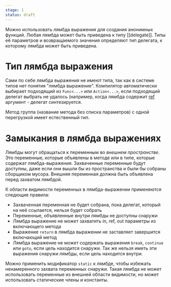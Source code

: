 ```yaml
---
stage: 1
status: draft
---
```

Можно использовать лямбда выражения для создания анонимных функций. Любая лямбда может быть приведена к типу [[delegate]]. Типы её параметров и возвращаемого значения определяют тип делегата, к которому лямбда может быть приведена.

# Тип лямбда выражения

Сами по себе лямбда выражения не имеют типа, так как в системе типов нет понятия "лямбда выражение". Компилятор автоматически выбирает подходящий из `Func<...>` или `Action<...>`, если подходящий делегат выбрать не удалось (например, когда лямбда содержит [ref](Параметры%20методов%20и%20модификаторы#ссылочные%20параметры) аргумент - делегат синтезируется.

Метод группа (название метода без списка параметров) с одной перегрузкой имеет естественный тип.

# Замыкания в лямбда выражениях

Лямбды могут обращаться к переменным во *внешнем пространстве*. Это переменные, которые объявлены в методе или в типе, которые содержат лямбда-выражения. Захваченные переменные будут доступны, даже если они вышли бы из пространства и были бы собраны сборщиком мусора. Внешняя переменная должна быть объявлена перед захватом лямбдой.

К области видимости переменных в лямбда-выражении применяются следющие правила:

- Захваченная переменная не будет собрана, пока делегат, который на неё ссылается, нельзя будет собрать
- Переменные, объявленные внутри лямбды не доступны снаружи
- Лямбда выражение не может захватить in, ref, out параметры из включающего метода
- Выражение `return` в лямбда выражении не заставляет завершится включающий метод
- Лямбда выражение не может содержать выражения `break`, `continue` или `goto`, если цель находится снаружи. Так же нельзя иметь эти выражения снаружи лямбды, если цель находится внутри.

Можно применить модификатор `static` к лямбде, чтобы избежать ненамеренного захвата переменных снаружи. Такая лямбда не может использовать переменные из внешней области видимости, но может использовать статические члены и константы.